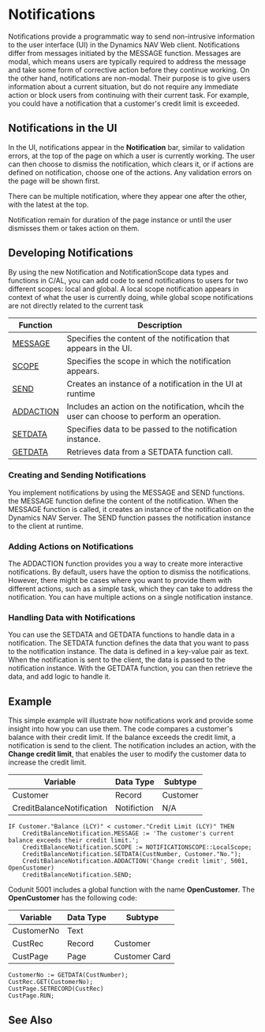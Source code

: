  <properties
                pageTitle="Notifications | Project “Madeira”"
                description="Describes how you can develop notifications in the application using C/AL."
                services=""
                documentationCenter="Madeira"
                authors="jswymer"/>

# Notifications
Notifications provide a programmatic way to send non-intrusive information to the user interface (UI) in the Dynamics NAV Web client. Notifications differ from messages initiated by the MESSAGE function. Messages are modal, which means users are typically required to address the message and take some form of corrective action before they continue working. On the other hand, notifications are non-modal. Their purpose is to give users information about a current situation, but do not require any immediate action or block users from continuing with their current task. For example, you could have a notification that a customer's credit limit is exceeded.

## Notifications in the UI
In the UI, notifications appear in the **Notification** bar, similar to validation errors, at the top of the page on which a user is currently working. The user can then choose to dismiss the notification, which clears it, or if actions are defined on notification, choose one of the actions. Any validation errors on the page will be shown first.

There can be multiple notification, where they appear one after the other, with the latest at the top.

Notification remain for duration of the page instance or until the user dismisses them or takes action on them.

## Developing Notifications
By using the new Notification and NotificationScope data types and functions in C/AL, you can add code to send notifications to users for two different scopes: local and global. A local scope notification appears in context of what the user is currently doing, while global scope notifications are not directly related to the current task

|  Function  |  Description  |
|------------|---------------|
|[MESSAGE](function-notificationmessage.md)  |Specifies the content of the notification that appears in the UI.|
|[SCOPE](function-notificationscope.md)     |Specifies the scope in which the notification appears.|
|[SEND](function-notificationsend.md)  |Creates an instance of a notification in the UI at runtime|
|[ADDACTION](function-notificationaddaction.md)  |Includes an action on the notification, whcih the user can choose to perform an operation.|
|[SETDATA](function-notificationsetdata.md)  |Specifies data to be passed to the notification instance.|
|[GETDATA](function-notificationgetdata.md)  |Retrieves data from a SETDATA function call.|

### Creating and Sending Notifications
You implement notifications by using the MESSAGE and SEND functions. the MESSAGE function define the content of the notification. When the MESSAGE function is called, it creates an instance of the notification on the Dynamics NAV Server. The SEND function passes the notification instance to the client at runtime.

### Adding Actions on Notifications
The ADDACTION function provides you a way to create more interactive notifications. By default, users have the option to dismiss the notifications. However, there might be cases where you want to provide them with different actions, such as a simple task, which they can take to address the notification. You can have multiple actions on a single notification instance.

### Handling Data with Notifications
You can use the SETDATA and GETDATA functions to handle data in a notification. The SETDATA function defines the data that you want to pass to the notification instance. The data is defined in a key-value pair as text. When the notification is sent to the client, the data is passed to the notification instance. With the GETDATA function, you can then retrieve the data, and add logic to handle it.

## Example
This simple example will illustrate how notifications work and provide some insight into how you can use them. The code compares a customer's balance with their credit limit. If the balance exceeds the credit limit, a notification is send to the client. The notification includes an action, with the **Change credit limit**, that enables the user to modify the customer data to increase the credit limit.


|  Variable  |  Data Type  |  Subtype  |
|------------|-------------|-----------|
|Customer    |  Record     |    Customer |
|CreditBalanceNotification|  Notifiction  | N/A|


```
IF Customer."Balance (LCY)" < customer."Credit Limit (LCY)" THEN
    CreditBalanceNotification.MESSAGE := 'The customer's current balance exceeds their credit limit.';
    CreditBalanceNotification.SCOPE := NOTIFICATIONSCOPE::LocalScope;
    CreditBalanceNotification.SETDATA(CustNumber, Customer."No.");
    CreditBalanceNotification.ADDACTION('Change credit limit', 5001, OpenCustomer)
    CreditBalanceNotification.SEND;
```
Codunit 5001 includes a global function with the name **OpenCustomer**. The **OpenCustomer** has the following code:


|  Variable  |  Data Type  |  Subtype  |
|------------|-------------|-----------|
|CustomerNo    |  Text     |   |
|CustRec|Record|Customer|
|CustPage|Page|Customer Card|
```
CustomerNo := GETDATA(CustNumber);
CustRec.GET(CustomerNo);
CustPage.SETRECORD(CustRec)
CustPage.RUN;

```

## See Also  
